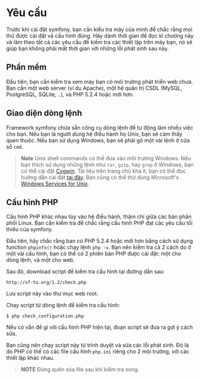 Yêu cầu
=============

Trước khi cài đặt symfony, bạn cần kiểu tra máy của mình để chắc rằng mọi thứ được cài đặt và cấu hình đúng. Hãy dành thời gian để đọc kĩ chương này và làm theo tất cả các yêu cầu để kiểm tra các thiết lập trên máy bạn, nó sẽ giúp bạn không phải mất thời gian với những lỗi phát sinh sau này.

Phần mềm
---------

Đầu tiên, bạn cần kiểm tra xem máy bạn có môi trường phát triển web chưa. Bạn cần một web server (ví dụ Apache), một hệ quản trị CSDL (MySQL, PostgreSQL, SQLite, ..), và PHP 5.2.4 hoặc mới hơn.

Giao diện dòng lệnh
----------------------

Framework symfony chứa sẵn công cụ dòng lệnh để tự động làm nhiều việc cho bạn. Nếu bạn là người dùng hệ điều hành họ Unix, bạn sẽ cảm thấy quen thuộc. Nếu bạn sử dụng Windows, bạn sẽ phải gõ một vài lệnh ở cửa sổ `cmd`.

>**Note**
>Unix shell commands có thể đưa vào môi trường Windows.
>Nếu bạn thích sử dụng những lệnh như `tar`, `gzip`, hay `grep` ở Windows, bạn
>có thể cài đặt [Cygwin](http://cygwin.com/).  Tài liệu trên trang chủ khá ít,
>bạn có thể đọc hướng dẫn cài đặt
>[tại đây](http://www.soe.ucsc.edu/~you/notes/cygwin-install.html).
>Bạn cũng có thể thử dùng Microsoft's
>[Windows Services for Unix](http://technet.microsoft.com/en-gb/interopmigration/bb380242.aspx).

Cấu hình PHP
-----------------

Cấu hình PHP khác nhau tùy vào hệ điều hành, thậm chí giữa các bản phân phối Linux. Bạn cần kiểm tra để chắc rằng cấu hình PHP đạt các yêu cầu tối thiểu của symfony.

Đầu tiên, hãy chắc rằng bạn có PHP 5.2.4 hoặc mới hơn bằng cách sử dụng function
`phpinfo()` hoặc chạy lệnh `php -v`. Bạn nên kiểm tra cả 2 cách do ở một vài cấu hình, bạn có thể có 2 phiên bản PHP được cài đặt: một cho dòng lệnh, và một cho web.

Sau đó, download script để kiểm tra cấu hình tại đường dẫn sau:

    http://sf-to.org/1.2/check.php

Lưu script này vào thư mục web root.

Chạy script từ dòng lệnh để kiểm tra cấu hình:

    $ php check_configuration.php

Nếu có vấn đề gì với cấu hình PHP hiện tại, đoạn script sẽ đưa ra gợi ý cách sửa.

Bạn cũng nên chạy script này từ trình duyệt và sửa các lỗi phát sinh. Đó là do PHP có thể có các file cấu hình `php.ini` riêng cho 2 môi trường, với các thiết lập khác nhau.

>**NOTE**
>Đừng quên xóa file sau khi kiểm tra xong.
